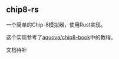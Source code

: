 ## chip8-rs

一个简单的Chip-8模拟器，使用Rust实现。

这个实现参考了[aquova/chip8-book](https://github.com/aquova/chip8-book)中的教程。

文档待补